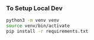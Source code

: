 




### To Setup Local Dev

````sh
python3 -m venv venv
source venv/bin/activate
pip install -r requirements.txt
````